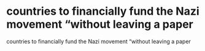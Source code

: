 # countries to financially fund the Nazi movement “without leaving a paper

countries to financially fund the Nazi movement “without leaving a paper